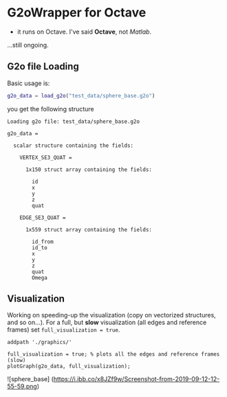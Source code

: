 # G2oWrapper for Octave #

* it runs on Octave. I've said **Octave**, not _Matlab_.

...still ongoing.<br>

## G2o file Loading

Basic usage is:

```Matlab
g2o_data = load_g2o("test_data/sphere_base.g2o")
```
you get the following structure

```
Loading g2o file: test_data/sphere_base.g2o

g2o_data =

  scalar structure containing the fields:

    VERTEX_SE3_QUAT =

      1x150 struct array containing the fields:

        id
        x
        y
        z
        quat

    EDGE_SE3_QUAT =

      1x559 struct array containing the fields:

        id_from
        id_to
        x
        y
        z
        quat
        Omega

```

## Visualization

Working on speeding-up the visualization (copy on vectorized structures, and so on...).
For a full, but **slow** visualization (all edges and reference frames) set `full_visualization = true`. 

```
addpath './graphics/'

full_visualization = true; % plots all the edges and reference frames (slow)
plotGraph(g2o_data, full_visualization);
```

![sphere_base]
(https://i.ibb.co/x8JZf9w/Screenshot-from-2019-09-12-12-55-59.png)
